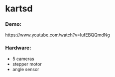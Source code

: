 # kartsd

### Demo:
https://www.youtube.com/watch?v=IufEBQQmdNg

### Hardware:
- 5 cameras
- stepper motor
- angle sensor
